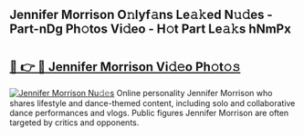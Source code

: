 ## Jennifer Morrison O𝚗lyf𝚊ns Le𝚊𝚔ed N𝚞𝚍es - Part-nDg Ph𝚘tos Vi𝚍eo - H𝚘t Part Le𝚊𝚔s hNmPx

# <h2><a href="http://hf91ep.feru.top/?c=Jennifer+Morrison">🔗 👉 🔴 Jennifer Morrison Vi𝚍𝚎o Ph𝚘t𝚘𝚜</a></h2>

[![Jennifer Morrison Nu𝚍𝚎s](https://i.imgur.com/0TWrTi3.gif)](http://hf91ep.feru.top/?c=Jennifer+Morrison)
Online personality Jennifer Morrison who shares lifestyle and dance-themed content, including solo and collaborative dance performances and vlogs. Public figures Jennifer Morrison are often targeted by critics and opponents. 
